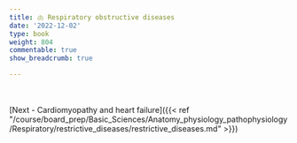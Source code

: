 ```yaml
---
title: 🫁 Respiratory obstructive diseases
date: '2022-12-02'
type: book
weight: 804
commentable: true
show_breadcrumb: true

---
```










<br><br>
[Next - Cardiomyopathy and heart failure]({{< ref "/course/board_prep/Basic_Sciences/Anatomy_physiology_pathophysiology/Respiratory/restrictive_diseases/restrictive_diseases.md" >}})